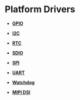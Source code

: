 # Platform Drivers<a name="EN-US_TOPIC_0000001111199424"></a>

-   **[GPIO](driver-platform-gpio-des.md)**  

-   **[I2C](driver-platform-i2c-des.md)**  

-   **[RTC](driver-platform-rtc-des.md)**  

-   **[SDIO](driver-platform-sdio-des.md)**  

-   **[SPI](driver-platform-spi-des.md)**  

-   **[UART](driver-platform-uart-des.md)**  

-   **[Watchdog](driver-platform-watchdog-des.md)**  

-   **[MIPI DSI](driver-platform-mipidsi-des.md)**  


